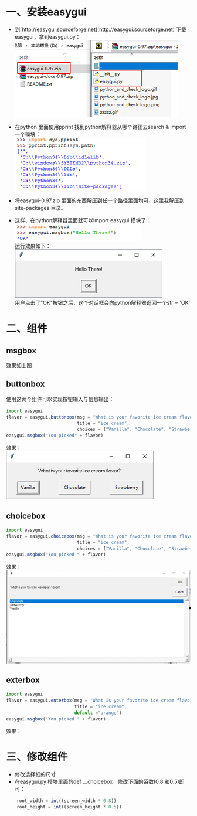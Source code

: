 # 一、安装easygui
* 到[http://easygui.sourceforge.net](http://easygui.sourceforge.net) 下载easygui，拿到easygui.py：  
![photo](0000-photos/0012.png)   

* 在python 里面使用pprint 找到python解释器从哪个路径去search & import 一个模块：  
![photo](0000-photos/0013.png)   

* 将easygui-0.97.zip 里面的东西解压到任一个路径里面均可，这里我解压到site-packages 目录。  
* 这样、在python解释器里面就可以import easygui 模块了：  
![photo](0000-photos/0014.png)   
运行效果如下：  
![photo](0000-photos/0015.png)  
用户点击了"OK"按钮之后、这个对话框会向python解释器返回一个str = 'OK'  

# 二、组件
## msgbox
效果如上图  
## buttonbox  
使用这两个组件可以实现按钮输入与信息输出：  
```javascript
import easygui
flavor = easygui.buttonbox(msg = "What is your favorite ice cream flavor?",
                           title = "ice cream",
                           choices = ("Vanilla", "Chocolate", "Strawberry"))  # 元组
easygui.msgbox("You picked" + flavor)
```
效果：  
![photo](0000-photos/0019.png)  

## choicebox
```javascript
import easygui
flavor = easygui.choicebox(msg = "What is your favorite ice cream flavor?",
                           title = "ice cream",
                           choices = ["Vanilla", "Chocolate", "Strawberry"])  # 列表
easygui.msgbox("You picked " + flavor)
```
效果：  
![photo](0000-photos/0020.png)  

## exterbox
```javascript
import easygui
flavor = easygui.enterbox(msg = "What is your favorite ice cream flavor?", 
                          title = "ice cream",
                          default ="orange")
easygui.msgbox("You picked " + flavor)
```
效果：  


# 三、修改组件
* 修改选择框的尺寸
* 在easygui.py 模块里面的def __choicebox，修改下面的系数(0.8 和0.5)即可：  
```javascript
    root_width = int((screen_width * 0.8))
    root_height = int((screen_height * 0.5))
```
